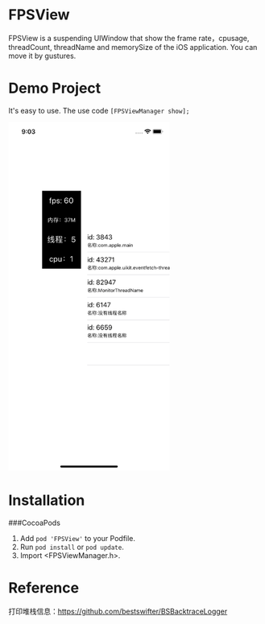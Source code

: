 # FPSView
FPSView is a suspending UIWindow that show  the frame rate，cpusage, threadCount, threadName and memorySize  of the iOS application. You can move it by gustures.

# Demo Project
It's  easy to use.
The use code  `[FPSViewManager show];`

<img src="https://github.com/fengjiankang/FPSView/blob/master/ScreenShoots/screenshoot.png?raw=true" width="320"><br/>

# Installation

###CocoaPods
1. Add `pod 'FPSView'` to your Podfile.
2. Run `pod install` or `pod update`.
3. Import \<FPSViewManager.h\>.

# Reference

打印堆栈信息：https://github.com/bestswifter/BSBacktraceLogger
